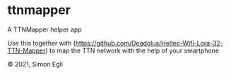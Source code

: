 # ttnmapper
A TTNMapper helper app

Use this together with (https://github.com/Deadolus/Heltec-Wifi-Lora-32-TTN-Mapper) to map the TTN network with the help of your smartphone

© 2021, Simon Egli
